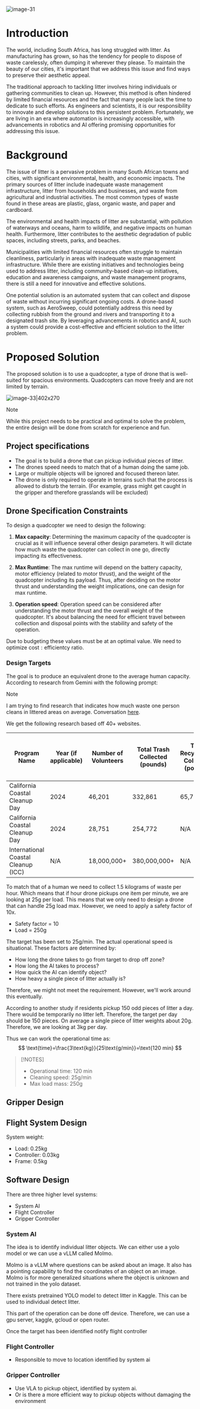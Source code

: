![image-31](../Images/image-31.png)
# Introduction
The world, including South Africa, has long struggled with litter. As manufacturing has grown, so has the tendency for people to dispose of waste carelessly, often dumping it wherever they please. To maintain the beauty of our cities, it's important that we address this issue and find ways to preserve their aesthetic appeal.

The traditional approach to tackling litter involves hiring individuals or gathering communities to clean up. However, this method is often hindered by limited financial resources and the fact that many people lack the time to dedicate to such efforts. As engineers and scientists, it is our responsibility to innovate and develop solutions to this persistent problem. Fortunately, we are living in an era where automation is increasingly accessible, with advancements in robotics and AI offering promising opportunities for addressing this issue.

# Background
The issue of litter is a pervasive problem in many South African towns and cities, with significant environmental, health, and economic impacts. The primary sources of litter include inadequate waste management infrastructure, litter from households and businesses, and waste from agricultural and industrial activities. The most common types of waste found in these areas are plastic, glass, organic waste, and paper and cardboard.

The environmental and health impacts of litter are substantial, with pollution of waterways and oceans, harm to wildlife, and negative impacts on human health. Furthermore, litter contributes to the aesthetic degradation of public spaces, including streets, parks, and beaches.

Municipalities with limited financial resources often struggle to maintain cleanliness, particularly in areas with inadequate waste management infrastructure. While there are existing initiatives and technologies being used to address litter, including community-based clean-up initiatives, education and awareness campaigns, and waste management programs, there is still a need for innovative and effective solutions.

One potential solution is an automated system that can collect and dispose of waste without incurring significant ongoing costs. A drone-based system, such as AeroSweep, could potentially address this need by collecting rubbish from the ground and rivers and transporting it to a designated trash site. By leveraging advancements in robotics and AI, such a system could provide a cost-effective and efficient solution to the litter problem.

<div class="page-break" style="page-break-before: always;"></div>

# Proposed Solution
The proposed solution is to use a quadcopter, a type of drone that is well-suited for spacious environments. Quadcopters can move freely and are not limited by terrain.

![image-33|402x270](../Images/image-33.png)

> [!NOTE]
> While this project needs to be practical and optimal to solve the problem, the entire design will be done from scratch for experience and fun.

## Project specifications
 - The goal is to build a drone that can pickup individual pieces of litter. 
 - The drones speed needs to match that of a human doing the same job.
 - Large or multiple objects will be ignored and focused thereon later.
 - The drone is only required to operate in terrains such that the process is allowed to disturb the terrain. (For example, grass might get caught in the gripper and therefore grasslands will be excluded)

## Drone Specification Constraints
To design a quadcopter we need to design the following:

1. **Max capacity**: Determining the maximum capacity of the quadcopter is crucial as it will influence several other design parameters. It will dictate how much waste the quadcopter can collect in one go, directly impacting its effectiveness.

2. **Max Runtime**: The max runtime will depend on the battery capacity, motor efficiency (related to motor thrust), and the weight of the quadcopter including its payload. Thus, after deciding on the motor thrust and understanding the weight implications, one can design for max runtime.

3. **Operation speed**: Operation speed can be considered after understanding the motor thrust and the overall weight of the quadcopter. It's about balancing the need for efficient travel between collection and disposal points with the stability and safety of the operation.

Due to budgeting these values must be at an optimal value. We need to optimize $\text{cost}:\text{efficientcy}$ ratio.

### **Design Targets**
The goal is to produce an equivalent drone to the average human capacity. According to research from Gemini with the following prompt:

> [!NOTE]
> I am trying to find research that indicates how much waste one person cleans in littered areas on average. Conversation [here](https://g.co/gemini/share/4cbd070eca62).

We get the following research based off 40+ websites.

| Program Name                        | Year (if applicable) | Number of Volunteers | Total Trash Collected (pounds) | Total  Recyclables Collected (pounds) | Average Waste per Volunteer (pounds) | Estimated Waste per Person per Hour (pounds) |
| ----------------------------------- | -------------------- | -------------------- | ------------------------------ | ------------------------------------- | ------------------------------------ | -------------------------------------------- |
| California Coastal Cleanup Day      | 2024                 | 46,201               | 332,861                        | 65,793                                | 10.05                                | 3.35                                         |
| California Coastal Cleanup Day      | 2024                 | 28,751               | 254,772                        | N/A                                   | 8.86                                 | 2.95                                         |
| International Coastal Cleanup (ICC) | N/A                  | 18,000,000+          | 380,000,000+                   | N/A                                   | 21.11                                | N/A (duration varies)                        |

To match that of a human we need to collect 1.5 kilograms of waste per hour. Which means that if hour drone pickups one item per minute, we are looking at 25g per load. This means that we only need to design a drone that can handle 25g load max. However, we need to apply a safety factor of 10x.

- Safety factor = 10
- Load = 250g

The target has been set to 25g/min. The actual operational speed is situational. These factors are determined by:
- How long the drone takes to go from target to drop off zone?
- How long the AI takes to process?
- How quick the AI can identify object?
- How heavy a single piece of litter actually is?

Therefore, we might not meet the requirement. However, we'll work around this eventually.

According to another study if residents pickup 150 odd pieces of litter a day. There would be temporarily no litter left. Therefore, the target per day should be 150 pieces. On average a single piece of litter weights about 20g. Therefore, we are looking at 3kg per day.

Thus we can work the operational time as:
$$
\text{time}=\frac{3\text{kg}}{25\text{g/min}}=\text{120 min}
$$

> [!NOTES]
> - Operational time: 120 min
> - Cleaning speed: 25g/min
> - Max load mass: 250g

## Gripper Design

## Flight System Design

System weight:
- Load: 0.25kg
- Controller: 0.03kg
- Frame: 0.5kg

## Software Design
There are three higher level systems:
- System AI
- Flight Controller
- Gripper Controller

### System AI
The idea is to identify individual litter objects. We can either use a yolo model or we can use a vLLM called Molmo. 

Molmo is a vLLM where questions can be asked about an image. It also has a pointing capability to find the coordinates of an object on an image. Molmo is for more generalized situations where the object is unknown and not trained in the yolo dataset.

There exists pretrained YOLO model to detect litter in Kaggle. This can be used to individual detect litter.

This part of the operation can be done off device. Therefore, we can use a gpu server, kaggle, gcloud or open router.

Once the target has been identified notify flight controller

### Flight Controller
- Responsible to move to location identified by system ai

### Gripper Controller
- Use VLA to pickup object, identified by system ai.
- Or is there a more efficient way to pickup objects without damaging the environment